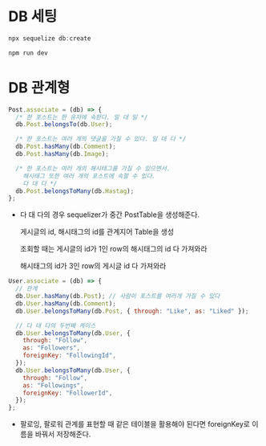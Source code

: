 # DB 세팅

```js
npx sequelize db:create

npm run dev
```

# DB 관계형

```js
Post.associate = (db) => {
  /* 한 포스트는 한 유저에 속한다. 일 대 일 */
  db.Post.belongsTo(db.User);

  /* 한 포스트는 여러 개의 댓글을 가질 수 있다. 일 대 다 */
  db.Post.hasMany(db.Comment);
  db.Post.hasMany(db.Image);

  /* 한 포스트는 여러 개의 해시태그를 가질 수 있으면서.
    해시태그 또한 여러 개의 포스트에 속할 수 있다.
    다 대 다 */
  db.Post.belongsToMany(db.Hastag);
};
```

- 다 대 다의 경우 sequelizer가 중간 PostTable을 생성해준다.

  게시글의 id, 해시태그의 id를 관계지어 Table을 생성

  조회할 때는 게시글의 id가 1인 row의 해시태그의 id 다 가져와라

  해시태그의 id가 3인 row의 게시글 id 다 가져와라

```js
User.associate = (db) => {
  // 관계
  db.User.hasMany(db.Post); // 사람이 포스트를 여러개 가질 수 있다
  db.User.hasMany(db.Comment);
  db.User.belongsToMany(db.Post, { through: "Like", as: "Liked" });

  // 다 대 다의 두번째 케이스
  db.User.belongsToMany(db.User, {
    through: "Follow",
    as: "Followers",
    foreignKey: "FollowingId",
  });
  db.User.belongsToMany(db.User, {
    through: "Follow",
    as: "Followings",
    foreignKey: "FollowerId",
  });
};
```

- 팔로잉, 팔로워 관계를 표현할 때 같은 테이블을 활용해야 된다면 foreignKey로 이름을 바꿔서 저장해준다.
